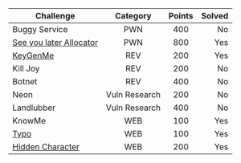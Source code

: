 Challenge | Category | Points | Solved
|---------|:---------:|:--------:|--------:|
| Buggy Service | PWN | 400 |  No |
| [See you later Allocator](./See%20you%20later%20Allocator) | PWN | 800 | Yes | 
| [KeyGenMe](./KeyGenMe) | REV | 200 | Yes | 
| Kill Joy | REV | 200 | No |
| Botnet | REV | 400 | No |
| Neon | Vuln Research | 200 |  No |
| Landlubber | Vuln Research | 400 | No |
| KnowMe | WEB | 100 | Yes | 
| [Typo](./Typo) | WEB | 100 | Yes | 
| [Hidden Character](./Hidden%20Character) | WEB | 200 | Yes | 
